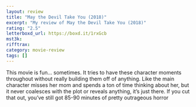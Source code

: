 ```yaml
---
layout: review
title: "May the Devil Take You (2018)"
excerpt: "My review of May the Devil Take You (2018)"
rating: "2.5"
letterboxd_url: https://boxd.it/1rxGcb
mst3k:
rifftrax:
category: movie-review
tags: []
---
```


This movie is fun... sometimes. It tries to have these character moments throughout without really building them off of anything. Like the main character misses her mom and spends a ton of time thinking about her, but it never coalesces with the plot or reveals anything, it’s just there. If you cut that out, you’ve still got 85-90 minutes of pretty outrageous horror
